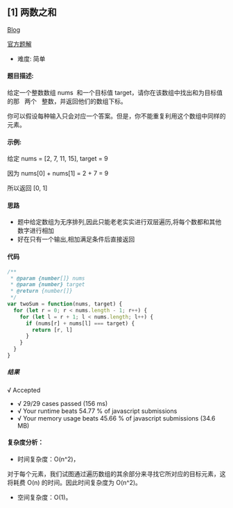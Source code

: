 ## [1] 两数之和

[Blog](https://blog.lailailee.com/2019/09/20/2019-09-20-%E7%AE%97%E6%B3%95-[1]%20%E4%B8%A4%E6%95%B0%E4%B9%8B%E5%92%8C/)

[官方题解](https://leetcode-cn.com/problems/two-sum/solution/)

- 难度: 简单

#### 题目描述:

给定一个整数数组 nums  和一个目标值 target，请你在该数组中找出和为目标值的那   两个   整数，并返回他们的数组下标。

你可以假设每种输入只会对应一个答案。但是，你不能重复利用这个数组中同样的元素。

#### 示例:

给定 nums = [2, 7, 11, 15], target = 9

因为 nums[0] + nums[1] = 2 + 7 = 9

所以返回 [0, 1]

#### 思路

- 题中给定数组为无序排列,因此只能老老实实进行双层遍历,将每个数都和其他数字进行相加
- 好在只有一个输出,相加满足条件后直接返回

#### 代码

```javascript
/**
 * @param {number[]} nums
 * @param {number} target
 * @return {number[]}
 */
var twoSum = function(nums, target) {
  for (let r = 0; r < nums.length - 1; r++) {
    for (let l = r + 1; l < nums.length; l++) {
      if (nums[r] + nums[l] === target) {
        return [r, l]
      }
    }
  }
}
```

##### 结果

√ Accepted

- √ 29/29 cases passed (156 ms)
- √ Your runtime beats 54.77 % of javascript submissions
- √ Your memory usage beats 45.66 % of javascript submissions (34.6 MB)

#### 复杂度分析：

- 时间复杂度：O(n^2)，

对于每个元素，我们试图通过遍历数组的其余部分来寻找它所对应的目标元素，这将耗费 O(n) 的时间。因此时间复杂度为 O(n^2)。

- 空间复杂度：O(1)。
